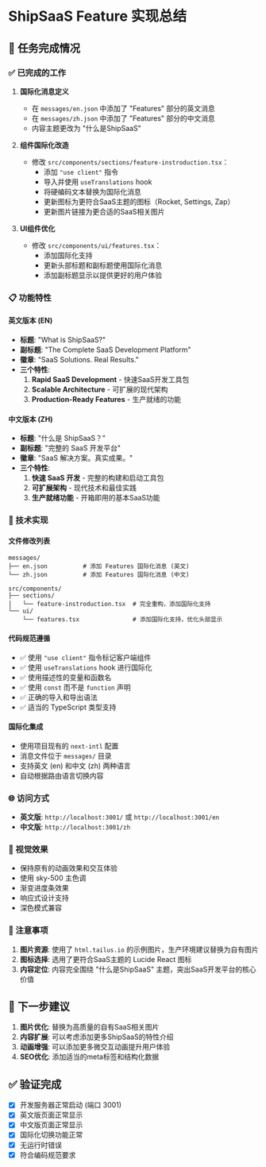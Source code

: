 # ShipSaaS Feature 实现总结

## 🎯 任务完成情况

### ✅ 已完成的工作

1. **国际化消息定义**
   - 在 `messages/en.json` 中添加了 "Features" 部分的英文消息
   - 在 `messages/zh.json` 中添加了 "Features" 部分的中文消息
   - 内容主题更改为 "什么是ShipSaaS"

2. **组件国际化改造**
   - 修改 `src/components/sections/feature-instroduction.tsx`：
     - 添加 `"use client"` 指令
     - 导入并使用 `useTranslations` hook
     - 将硬编码文本替换为国际化消息
     - 更新图标为更符合SaaS主题的图标（Rocket, Settings, Zap）
     - 更新图片链接为更合适的SaaS相关图片

3. **UI组件优化**
   - 修改 `src/components/ui/features.tsx`：
     - 添加国际化支持
     - 更新头部标题和副标题使用国际化消息
     - 添加副标题显示以提供更好的用户体验

### 📋 功能特性

#### 英文版本 (EN)
- **标题**: "What is ShipSaaS?"
- **副标题**: "The Complete SaaS Development Platform"
- **徽章**: "SaaS Solutions. Real Results."
- **三个特性**:
  1. **Rapid SaaS Development** - 快速SaaS开发工具包
  2. **Scalable Architecture** - 可扩展的现代架构
  3. **Production-Ready Features** - 生产就绪的功能

#### 中文版本 (ZH)
- **标题**: "什么是 ShipSaaS？"
- **副标题**: "完整的 SaaS 开发平台"
- **徽章**: "SaaS 解决方案。真实成果。"
- **三个特性**:
  1. **快速 SaaS 开发** - 完整的构建和启动工具包
  2. **可扩展架构** - 现代技术和最佳实践
  3. **生产就绪功能** - 开箱即用的基本SaaS功能

### 🔧 技术实现

#### 文件修改列表
```
messages/
├── en.json          # 添加 Features 国际化消息 (英文)
└── zh.json          # 添加 Features 国际化消息 (中文)

src/components/
├── sections/
│   └── feature-instroduction.tsx  # 完全重构，添加国际化支持
└── ui/
    └── features.tsx               # 添加国际化支持，优化头部显示
```

#### 代码规范遵循
- ✅ 使用 `"use client"` 指令标记客户端组件
- ✅ 使用 `useTranslations` hook 进行国际化
- ✅ 使用描述性的变量和函数名
- ✅ 使用 `const` 而不是 `function` 声明
- ✅ 正确的导入和导出语法
- ✅ 适当的 TypeScript 类型支持

#### 国际化集成
- 使用项目现有的 `next-intl` 配置
- 消息文件位于 `messages/` 目录
- 支持英文 (en) 和中文 (zh) 两种语言
- 自动根据路由语言切换内容

### 🌐 访问方式

- **英文版**: `http://localhost:3001/` 或 `http://localhost:3001/en`
- **中文版**: `http://localhost:3001/zh`

### 🎨 视觉效果

- 保持原有的动画效果和交互体验
- 使用 sky-500 主色调
- 渐变进度条效果
- 响应式设计支持
- 深色模式兼容

### 📝 注意事项

1. **图片资源**: 使用了 `html.tailus.io` 的示例图片，生产环境建议替换为自有图片
2. **图标选择**: 选用了更符合SaaS主题的 Lucide React 图标
3. **内容定位**: 内容完全围绕 "什么是ShipSaaS" 主题，突出SaaS开发平台的核心价值

## 🚀 下一步建议

1. **图片优化**: 替换为高质量的自有SaaS相关图片
2. **内容扩展**: 可以考虑添加更多ShipSaaS的特性介绍
3. **动画增强**: 可以添加更多微交互动画提升用户体验
4. **SEO优化**: 添加适当的meta标签和结构化数据

## ✅ 验证完成

- [x] 开发服务器正常启动 (端口 3001)
- [x] 英文版页面正常显示
- [x] 中文版页面正常显示
- [x] 国际化切换功能正常
- [x] 无运行时错误
- [x] 符合编码规范要求
